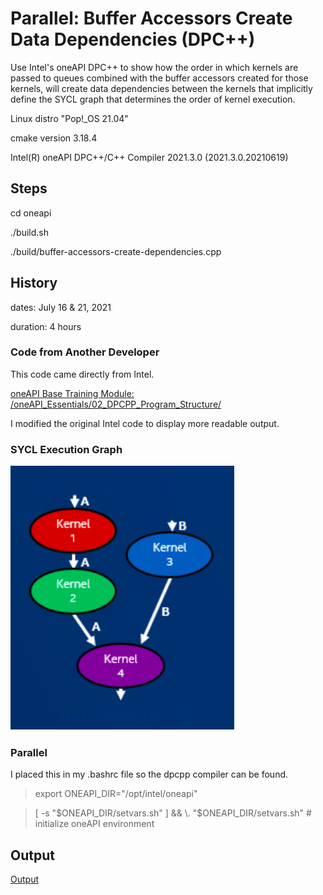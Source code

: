 # Parallel: Buffer Accessors Create Data Dependencies (DPC++)

Use Intel's oneAPI DPC++ to show how the order in which kernels are passed to queues combined with the buffer accessors created for those kernels, will create data dependencies between the kernels that implicitly define the SYCL graph that determines the order of kernel execution.

Linux distro "Pop!_OS 21.04"

cmake version 3.18.4

Intel(R) oneAPI DPC++/C++ Compiler 2021.3.0 (2021.3.0.20210619)

## Steps

cd oneapi

./build.sh

./build/buffer-accessors-create-dependencies.cpp

## History

dates: July 16 & 21, 2021

duration: 4 hours

### Code from Another Developer

This code came directly from Intel.

[oneAPI Base Training Module: /oneAPI_Essentials/02_DPCPP_Program_Structure/](https://devcloud.intel.com/oneapi/get_started/baseTrainingModules/)

I modified the original Intel code to display more readable output.

### SYCL Execution Graph

![Alt](/SYCL_dependency_graph.png "Execution Order")

### Parallel

I placed this in my .bashrc file so the dpcpp compiler can be found.

> export ONEAPI_DIR="/opt/intel/oneapi"

> [ -s "$ONEAPI_DIR/setvars.sh" ] && \. "$ONEAPI_DIR/setvars.sh"  # initialize oneAPI environment

## Output

[Output](https://github.com/TallDave67/parallel-buffer-accessors-create-dependencies/blob/main/oneapi/output.txt)
